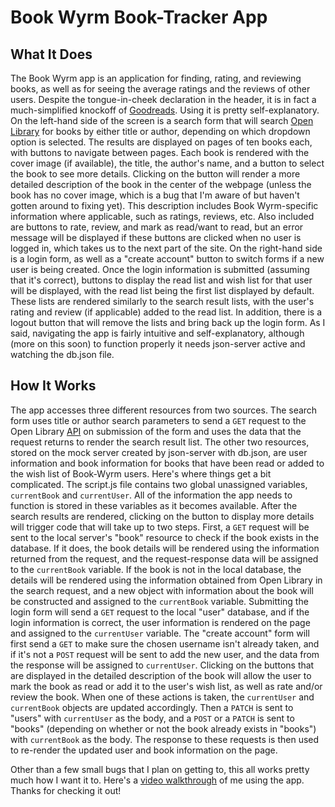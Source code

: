# Book Wyrm Book-Tracker App

## What It Does

The Book Wyrm app is an application for finding, rating, and reviewing books, as well as for seeing the average ratings and the reviews of other users. Despite the tongue-in-cheek declaration in the header, it is in fact a much-simplified knockoff of [Goodreads](https://www.goodreads.com/). Using it is pretty self-explanatory. On the left-hand side of the screen is a search form that will search [Open Library](https://openlibrary.org/) for books by either title or author, depending on which dropdown option is selected. The results are displayed on pages of ten books each, with buttons to navigate between pages. Each book is rendered with the cover image (if available), the title, the author's name, and a button to select the book to see more details. Clicking on the button will render a more detailed description of the book in the center of the webpage (unless the book has no cover image, which is a bug that I'm aware of but haven't gotten around to fixing yet). This description includes Book Wyrm-specific information where applicable, such as ratings, reviews, etc. Also included are buttons to rate, review, and mark as read/want to read, but an error message will be displayed if these buttons are clicked when no user is logged in, which takes us to the next part of the site. On the right-hand side is a login form, as well as a "create account" button to switch forms if a new user is being created. Once the login information is submitted (assuming that it's correct), buttons to display the read list and wish list for that user will be displayed, with the read list being the first list displayed by default. These lists are rendered similarly to the search result lists, with the user's rating and review (if applicable) added to the read list. In addition, there is a logout button that will remove the lists and bring back up the login form. As I said, navigating the app is fairly intuitive and self-explanatory, although (more on this soon) to function properly it needs json-server active and watching the db.json file.


## How It Works

The app accesses three different resources from two sources. The search form uses title or author search parameters to send a `GET` request to the Open Library [API](https://openlibrary.org/developers/api) on submission of the form and uses the data that the request returns to render the search result list. The other two resources, stored on the mock server created by json-server with db.json, are user information and book information for books that have been read or added to the wish list of Book-Wyrm users. Here's where things get a bit complicated. The script.js file contains two global unassigned variables, `currentBook` and `currentUser`. All of the information the app needs to function is stored in these variables as it becomes available. After the search results are rendered, clicking on the button to display more details will trigger code that will take up to two steps. First, a `GET` request will be sent to the local server's "book" resource to check if the book exists in the database. If it does, the book details will be rendered using the information returned from the request, and the request-response data will be assigned to the `currentBook` variable. If the book is not in the local database, the details will be rendered using the information obtained from Open Library in the search request, and a new object with information about the book will be constructed and assigned to the `currentBook` variable. Submitting the login form will send a `GET` request to the local "user" database, and if the login information is correct, the user information is rendered on the page and assigned to the `currentUser` variable. The "create account" form will first send a `GET` to make sure the chosen username isn't already taken, and if it's not a `POST` request will be sent to add the new user, and the data from the response will be assigned to `currentUser`. Clicking on the buttons that are displayed in the detailed description of the book will allow the user to mark the book as read or add it to the user's wish list, as well as rate and/or review the book. When one of these actions is taken, the `currentUser` and `currentBook` objects are updated accordingly. Then a `PATCH` is sent to "users" with `currentUser` as the body, and a `POST` or a `PATCH` is sent to "books" (depending on whether or not the book already exists in "books") with `currentBook` as the body. The response to these requests is then used to re-render the updated user and book information on the page.

Other than a few small bugs that I plan on getting to, this all works pretty much how I want it to. Here's a [video walkthrough](https://youtu.be/wNuC2Haitis) of me using the app. Thanks for checking it out!